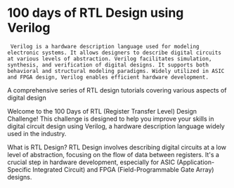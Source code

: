 # 100 days of RTL Design using Verilog
     Verilog is a hardware description language used for modeling electronic systems. It allows designers to describe digital circuits at various levels of abstraction. Verilog facilitates simulation, synthesis, and verification of digital designs. It supports both behavioral and structural modeling paradigms. Widely utilized in ASIC and FPGA design, Verilog enables efficient hardware development.
A comprehensive series of RTL design tutorials covering various aspects of digital design


  Welcome to the 100 Days of RTL (Register Transfer Level) Design Challenge! This challenge is designed to help you improve your skills in digital circuit design using Verilog, a hardware description language widely used in the industry.

What is RTL Design?
RTL Design involves describing digital circuits at a low level of abstraction, focusing on the flow of data between registers. It's a crucial step in hardware development, especially for ASIC (Application-Specific Integrated Circuit) and FPGA (Field-Programmable Gate Array) designs.
